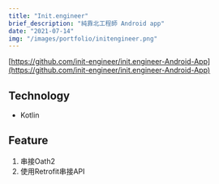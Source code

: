 ```yaml
---
title: "Init.engineer"
brief_description: "純靠北工程師 Android app"
date: "2021-07-14"
img: "/images/portfolio/initengineer.png"
---
```



[https://github.com/init-engineer/init.engineer-Android-App](https://github.com/init-engineer/init.engineer-Android-App)

## Technology

* Kotlin

## Feature

1. 串接Oath2
2. 使用Retrofit串接API



